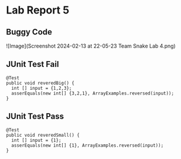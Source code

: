 # Lab Report 5

## Buggy Code

![Image](Screenshot 2024-02-13 at 22-05-23 Team Snake Lab 4.png)

## JUnit Test Fail

```
@Test
public void reveredBig() {
  int [] input = {1,2,3};
  asserEquals(new int[] {3,2,1}, ArrayExamples.reversed(input));
}
```

## JUnit Test Pass

```
@Test
public void reveredSmall() {
  int [] input = {1};
  asserEquals(new int[] {1}, ArrayExamples.reversed(input));
}
```

